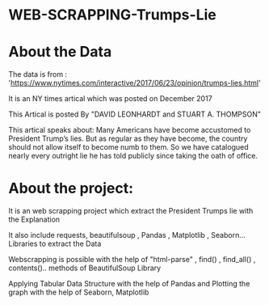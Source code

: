 # WEB-SCRAPPING-Trumps-Lie

# About the Data

The data is from : 'https://www.nytimes.com/interactive/2017/06/23/opinion/trumps-lies.html'

It is an NY times artical which was posted on December 2017

This Artical is posted By "DAVID LEONHARDT and STUART A. THOMPSON"

This artical speaks about: 
Many Americans have become accustomed to President Trump’s lies. But as regular as they have become, the country should not allow itself to become numb to them. So we have catalogued nearly every outright lie he has told publicly since taking the oath of office.


# About the project:

It is an web scrapping project which extract the President Trumps lie with the Explanation	

It also include requests, beautifulsoup , Pandas , Matplotlib , Seaborn... Libraries to extract the Data

Webscrapping is possible with the help of "html-parse" , find() , find_all() , contents().. methods of BeautifulSoup Library

Applying Tabular Data Structure with the help of Pandas and Plotting the graph with the help of Seaborn, Matplotlib

